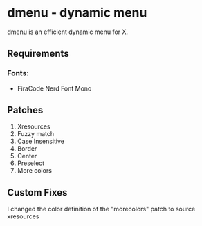 # dmenu - dynamic menu

dmenu is an efficient dynamic menu for X.


## Requirements

### Fonts:

* FiraCode Nerd Font Mono

## Patches

1. Xresources
0. Fuzzy match
0. Case Insensitive
0. Border
0. Center
0. Preselect
0. More colors

## Custom Fixes

I changed the color definition of the "morecolors" patch to source xresources
